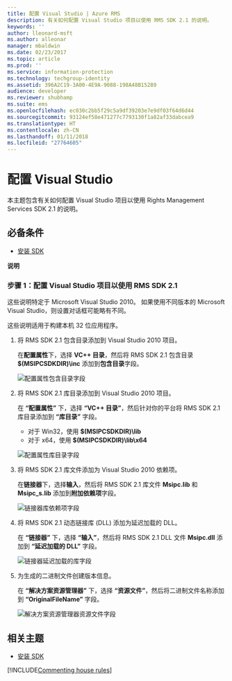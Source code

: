 ```yaml
---
title: 配置 Visual Studio | Azure RMS
description: 有关如何配置 Visual Studio 项目以使用 RMS SDK 2.1 的说明。
keywords: ''
author: lleonard-msft
ms.author: alleonar
manager: mbaldwin
ms.date: 02/23/2017
ms.topic: article
ms.prod: ''
ms.service: information-protection
ms.technology: techgroup-identity
ms.assetid: 396A2C19-3A00-4E9A-9088-198A48B15289
audience: developer
ms.reviewer: shubhamp
ms.suite: ems
ms.openlocfilehash: ec030c2bb5f29c5a9df39203e7e9df03f64d6d44
ms.sourcegitcommit: 93124ef58e471277c7793130f1a82af33dabcea9
ms.translationtype: HT
ms.contentlocale: zh-CN
ms.lasthandoff: 01/11/2018
ms.locfileid: "27764605"
---
```

# <a name="configure-visual-studio"></a>配置 Visual Studio

本主题包含有关如何配置 Visual Studio 项目以使用 Rights Management Services SDK 2.1 的说明。

## <a name="prerequisites"></a>必备条件

-   [安装 SDK](install-the-rms-sdk.md)

**说明**

### <a name="step-1-configure-a-visual-studio-project-to-use-rms-sdk-21"></a>步骤 1：配置 Visual Studio 项目以使用 RMS SDK 2.1

这些说明特定于 Microsoft Visual Studio 2010。 如果使用不同版本的 Microsoft Visual Studio，则设置对话框可能略有不同。

这些说明适用于构建本机 32 位应用程序。

1.  将 RMS SDK 2.1 包含目录添加到 Visual Studio 2010 项目。

    在**配置属性**下，选择 **VC++ 目录**，然后将 RMS SDK 2.1 包含目录 **$(MSIPCSDKDIR)\\inc** 添加到**包含目录**字段。

    ![配置属性包含目录字段](../media/include_directories.png)

2.  将 RMS SDK 2.1 库目录添加到 Visual Studio 2010 项目。

    在 **“配置属性”** 下，选择 **“VC++ 目录”**，然后针对你的平台将 RMS SDK 2.1 库目录添加到 **“库目录”** 字段。

    -   对于 Win32，使用 **$(MSIPCSDKDIR)\\lib**
    -   对于 x64，使用 **$(MSIPCSDKDIR)\\lib\\x64**

    ![配置属性库目录字段](../media/library_directories.png)

3.  将 RMS SDK 2.1 库文件添加为 Visual Studio 2010 依赖项。

    在**链接器**下，选择**输入**，然后将 RMS SDK 2.1 库文件 **Msipc.lib** 和 **Msipc\_s.lib** 添加到**附加依赖项**字段。

    ![链接器库依赖项字段](../media/additional_dependencies.png)

4.  将 RMS SDK 2.1 动态链接库 (DLL) 添加为延迟加载的 DLL。

    在 **“链接器”** 下，选择 **“输入”**，然后将 RMS SDK 2.1 DLL 文件 **Msipc.dll** 添加到 **“延迟加载的 DLL”** 字段。

    ![链接器延迟加载的库字段](../media/delay_loaded.png)

5.  为生成的二进制文件创建版本信息。

    在 **“解决方案资源管理器”** 下，选择 **“资源文件”**，然后将二进制文件名称添加到 **“OriginalFileName”** 字段。

    ![解决方案资源管理器资源文件字段](../media/original_file_name.png)

## <a name="related-topics"></a>相关主题

* [安装 SDK](install-the-rms-sdk.md)

[!INCLUDE[Commenting house rules](../includes/houserules.md)]